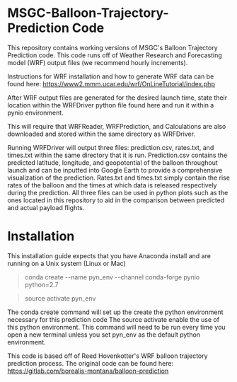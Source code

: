 # MSGC-Balloon-Trajectory-Prediction Code
This repository contains working versions of MSGC's Balloon Trajectory Prediction code. This code runs off of Weather Research and Forecasting model (WRF) output files (we recommend hourly increments). 

Instructions for WRF installation and how to generate WRF data can be found here: https://www2.mmm.ucar.edu/wrf/OnLineTutorial/index.php 

After WRF output files are generated for the desired launch time, state their location within the WRFDriver python file found here and run it within a pynio environment. 

This will require that WRFReader, WRFPrediction, and Calculations are also downloaded and stored within the same directory as WRFDriver. 

Running WRFDriver will output three files: prediction.csv, rates.txt, and times.txt within the same directory that it is run. Prediction.csv contains the predicted latitude, longitude, and geopotential of the balloon throughout launch and can be inputted into Google Earth to provide a comprehensive visualization of the prediction. Rates.txt and times.txt simply contain the rise rates of the balloon and the times at which data is released respectively during the prediction. All three files can be used in python plots such as the ones located in this repository to aid in the comparison between predicted and actual payload flights.


# Installation
This installation guide expects that you have Anaconda install and are running on a Unix system (Linux or Mac)

> conda create --name pyn_env --channel conda-forge pynio python=2.7 


> source activate pyn_env 



The conda create command will set up the create the python environment necessary for this prediction code
The source activate enable the use of this python environment. This command will need to be run every time you open a new terminal unless you set pyn_env as the default python environment.



This code is based off of Reed Hovenkotter's WRF balloon trajectory prediction process. The original code can be found here: https://gitlab.com/borealis-montana/balloon-prediction







